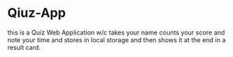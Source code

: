 # Qiuz-App
this is a Quiz Web Application w/c takes your name counts your score and note your time and stores in local storage and then shows it at the end in a result card.
